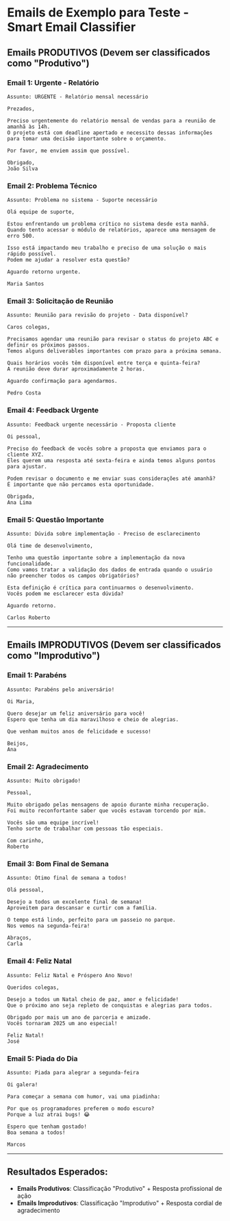 # Emails de Exemplo para Teste - Smart Email Classifier

## Emails PRODUTIVOS (Devem ser classificados como "Produtivo")

### Email 1: Urgente - Relatório
```
Assunto: URGENTE - Relatório mensal necessário

Prezados,

Preciso urgentemente do relatório mensal de vendas para a reunião de amanhã às 14h. 
O projeto está com deadline apertado e necessito dessas informações para tomar uma decisão importante sobre o orçamento.

Por favor, me enviem assim que possível.

Obrigado,
João Silva
```

### Email 2: Problema Técnico
```
Assunto: Problema no sistema - Suporte necessário

Olá equipe de suporte,

Estou enfrentando um problema crítico no sistema desde esta manhã. 
Quando tento acessar o módulo de relatórios, aparece uma mensagem de erro 500.

Isso está impactando meu trabalho e preciso de uma solução o mais rápido possível.
Podem me ajudar a resolver esta questão?

Aguardo retorno urgente.

Maria Santos
```

### Email 3: Solicitação de Reunião
```
Assunto: Reunião para revisão do projeto - Data disponível?

Caros colegas,

Precisamos agendar uma reunião para revisar o status do projeto ABC e definir os próximos passos.
Temos alguns deliverables importantes com prazo para a próxima semana.

Quais horários vocês têm disponível entre terça e quinta-feira?
A reunião deve durar aproximadamente 2 horas.

Aguardo confirmação para agendarmos.

Pedro Costa
```

### Email 4: Feedback Urgente
```
Assunto: Feedback urgente necessário - Proposta cliente

Oi pessoal,

Preciso do feedback de vocês sobre a proposta que enviamos para o cliente XYZ.
Eles querem uma resposta até sexta-feira e ainda temos alguns pontos para ajustar.

Podem revisar o documento e me enviar suas considerações até amanhã?
É importante que não percamos esta oportunidade.

Obrigada,
Ana Lima
```

### Email 5: Questão Importante
```
Assunto: Dúvida sobre implementação - Preciso de esclarecimento

Olá time de desenvolvimento,

Tenho uma questão importante sobre a implementação da nova funcionalidade.
Como vamos tratar a validação dos dados de entrada quando o usuário não preencher todos os campos obrigatórios?

Esta definição é crítica para continuarmos o desenvolvimento.
Vocês podem me esclarecer esta dúvida?

Aguardo retorno.

Carlos Roberto
```

---

## Emails IMPRODUTIVOS (Devem ser classificados como "Improdutivo")

### Email 1: Parabéns
```
Assunto: Parabéns pelo aniversário!

Oi Maria,

Quero desejar um feliz aniversário para você!
Espero que tenha um dia maravilhoso e cheio de alegrias.

Que venham muitos anos de felicidade e sucesso!

Beijos,
Ana
```

### Email 2: Agradecimento
```
Assunto: Muito obrigado!

Pessoal,

Muito obrigado pelas mensagens de apoio durante minha recuperação.
Foi muito reconfortante saber que vocês estavam torcendo por mim.

Vocês são uma equipe incrível!
Tenho sorte de trabalhar com pessoas tão especiais.

Com carinho,
Roberto
```

### Email 3: Bom Final de Semana
```
Assunto: Ótimo final de semana a todos!

Olá pessoal,

Desejo a todos um excelente final de semana!
Aproveitem para descansar e curtir com a família.

O tempo está lindo, perfeito para um passeio no parque.
Nos vemos na segunda-feira!

Abraços,
Carla
```

### Email 4: Feliz Natal
```
Assunto: Feliz Natal e Próspero Ano Novo!

Queridos colegas,

Desejo a todos um Natal cheio de paz, amor e felicidade!
Que o próximo ano seja repleto de conquistas e alegrias para todos.

Obrigado por mais um ano de parceria e amizade.
Vocês tornaram 2025 um ano especial!

Feliz Natal!
José
```

### Email 5: Piada do Dia
```
Assunto: Piada para alegrar a segunda-feira

Oi galera!

Para começar a semana com humor, vai uma piadinha:

Por que os programadores preferem o modo escuro?
Porque a luz atrai bugs! 😂

Espero que tenham gostado!
Boa semana a todos!

Marcos
```

---

## Resultados Esperados:

- **Emails Produtivos**: Classificação "Produtivo" + Resposta profissional de ação
- **Emails Improdutivos**: Classificação "Improdutivo" + Resposta cordial de agradecimento